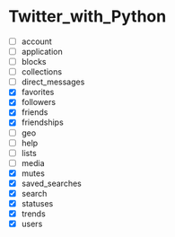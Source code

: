 # Twitter_with_Python

- [ ] account
- [ ] application
- [ ] blocks
- [ ] collections
- [ ] direct_messages
- [x] favorites
- [x] followers
- [x] friends
- [x] friendships
- [ ] geo
- [ ] help
- [ ] lists
- [ ] media
- [x] mutes
- [x] saved_searches
- [x] search
- [x] statuses
- [x] trends
- [x] users
